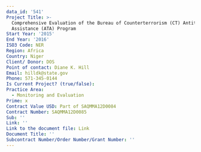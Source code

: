 ```yaml
---
data_id: '541'
Project Title: >-
  Comprehensive Evaluation of the Bureau of Counterterrorism (CT) Antiterrorism
  Assistance (ATA) Program
Start Year: '2015'
End Year: '2016'
ISO3 Code: NER
Region: Africa
Country: Niger
Client/ Donor: DOS
Point of contact: Diane K. Hill
Email: hilldk@state.gov
Phone: 571-345-0144
Is Current Project? (true/false): 
Practice Area:
  - Monitoring and Evaluation
Prime: x
Contract Value USD: Part of SAQMMA12D0084
Contract Number: SAQMMA12D0085
Sub: ''
Link: ''
Link to the document file: Link
Document Title: ''
Subcontract Number/Order Number/Grant Number: ''
---
```


